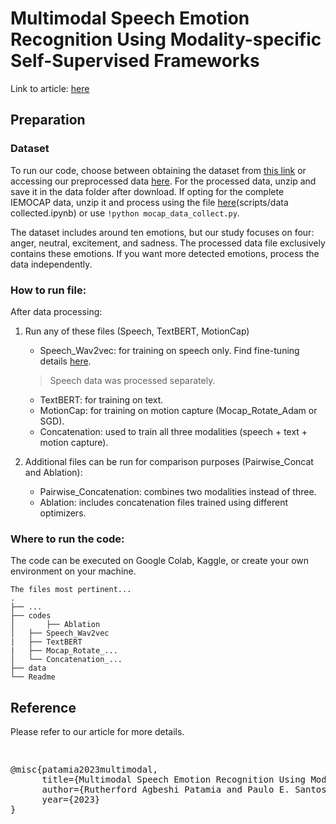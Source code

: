 # Multimodal Speech Emotion Recognition Using Modality-specific Self-Supervised Frameworks

Link to article: [here](https://arxiv.org/abs/2312.01568)

## Preparation
### Dataset
To run our code, choose between obtaining the dataset from [this link](https://sail.usc.edu/iemocap/) or accessing our preprocessed data [here](https://drive.google.com/file/d/19GcLs3k-xB1R0y1JfX14Z46uPmNKJaLX/view?usp=share). For the processed data, unzip and save it in the data folder after download. If opting for the complete IEMOCAP data, unzip it and process using the file [here](https://github.com/Ruddy202/TRANSFORMER_BASED-Emotion-Recognition)(scripts/data collected.ipynb) or use `!python mocap_data_collect.py`.

The dataset includes around ten emotions, but our study focuses on four: anger, neutral, excitement, and sadness. The processed data file exclusively contains these emotions. If you want more detected emotions, process the data independently.</p>

### How to run file:
After data processing:

1. Run any of these files (Speech, TextBERT, MotionCap)
	* Speech_Wav2vec: for training on speech only. Find fine-tuning details [here](https://www.tensorflow.org/hub/tutorials/wav2vec2_saved_model_finetuning).
    > Speech data was processed separately. 
	* TextBERT: for training on text.
	* MotionCap: for training on motion capture (Mocap_Rotate_Adam or SGD).
	* Concatenation: used to train all three modalities (speech + text + motion capture).

2. Additional files can be run for comparison purposes (Pairwise_Concat and Ablation):
 	* Pairwise_Concatenation: combines two modalities instead of three.
 	* Ablation: includes concatenation files trained using different optimizers.

### Where to run the code: 
The code can be executed on Google Colab, Kaggle, or create your own environment on your machine.
```
The files most pertinent...
.
├── ...
├── codes                    
│       ├── Ablation          
│   ├── Speech_Wav2vec
|   ├── TextBERT
|   ├── Mocap_Rotate_...         
│   └── Concatenation_...                
├── data
└── Readme 
```

## Reference

Please refer to our article for more details.

<pre> <p align="justify">@misc{patamia2023multimodal,
      title={Multimodal Speech Emotion Recognition Using Modality-specific Self-Supervised Frameworks}, 
      author={Rutherford Agbeshi Patamia and Paulo E. Santos and Kingsley Nketia Acheampong and Favour Ekong and Kwabena Sarpong and She Kun},
      year={2023}
} </p> </pre>







